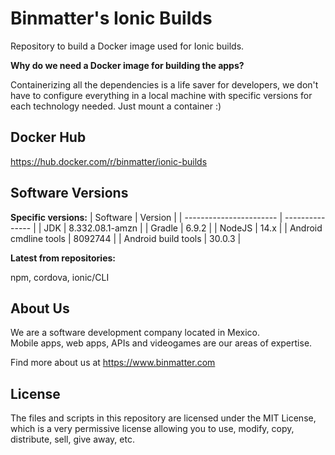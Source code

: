 # Binmatter's Ionic Builds
Repository to build a Docker image used for Ionic builds.

**Why do we need a Docker image for building the apps?**

Containerizing all the dependencies is a life saver for developers, we don't have to configure everything in a local machine with specific versions for each technology needed. Just mount a container :)

## Docker Hub
https://hub.docker.com/r/binmatter/ionic-builds

## Software Versions
**Specific versions:**
| Software                | Version         |
| ----------------------- | --------------- |
| JDK                     | 8.332.08.1-amzn |
| Gradle                  | 6.9.2           |
| NodeJS                  | 14.x            |
| Android cmdline tools   | 8092744         |
| Android build tools     | 30.0.3          |


**Latest from repositories:**

npm, cordova, ionic/CLI

## About Us
We are a software development company located in Mexico. <br>
Mobile apps, web apps, APIs and videogames are our areas of expertise. <br>

Find more about us at https://www.binmatter.com

## License
The files and scripts in this repository are licensed under the MIT License, which is a very permissive license allowing you to use, modify, copy, distribute, sell, give away, etc.
